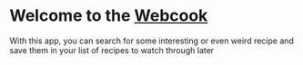 <h1>Welcome to the 
  <a href="https://mikegitfront.github.io/react-webcook/" >Webcook</a>
</h1>
<p>With this app, you can search for some interesting or even weird recipe and save them in your list of recipes to watch through later </p>
<img url="https://imgur.com/AEqwH2W">
